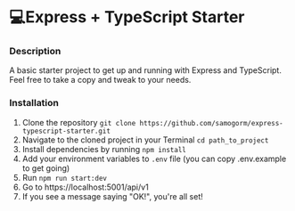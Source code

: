# 💻Express + TypeScript Starter

### Description

A basic starter project to get up and running with Express and TypeScript. Feel free to take a copy and tweak to your needs.

### Installation

1. Clone the repository `git clone https://github.com/samogorm/express-typescript-starter.git`
2. Navigate to the cloned project in your Terminal `cd path_to_project`
3. Install dependencies by running `npm install`
4. Add your environment variables to `.env` file (you can copy .env.example to get going)
5. Run `npm run start:dev`
6. Go to https://localhost:5001/api/v1
7. If you see a message saying "OK!", you're all set!
